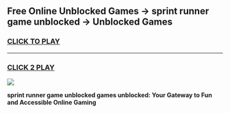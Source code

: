 
## Free Online Unblocked Games → sprint runner game unblocked → Unblocked Games
<h3>
<a href="https://premium.freeplayer.one?title=sprint_runner_game_unblocked&ref=21F">CLICK TO PLAY</a></h3>
<hr>

<h3>
<a href="https://premium.freeplayer.one?title=sprint_runner_game_unblocked&ref=21F">CLICK 2 PLAY</a>
  
</h3>

<a href="https://premium.freeplayer.one?title=sprint_runner_game_unblocked&ref=21F/"><img src="https://clearcache.store/games.png"></a>


**sprint runner game unblocked games unblocked: Your Gateway to Fun and Accessible Online Gaming**
